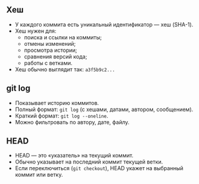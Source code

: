 ## Хеш

- У каждого коммита есть уникальный идентификатор — хеш (SHA-1).  
- Хеш нужен для:
  - поиска и ссылки на коммиты;
  - отмены изменений;
  - просмотра истории;
  - сравнения версий кода;
  - работы с ветками.  
- Хеш обычно выглядит так: `a3f5b9c2...`


## git log

- Показывает историю коммитов.  
- Полный формат: `git log` (с хешами, датами, автором, сообщением).  
- Краткий формат: `git log --oneline`.  
- Можно фильтровать по автору, дате, файлу.


## HEAD

- HEAD — это «указатель» на текущий коммит.  
- Обычно указывает на последний коммит текущей ветки.  
- Если переключиться (`git checkout`), HEAD укажет на выбранный коммит или ветку.
